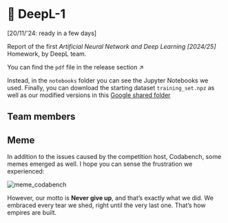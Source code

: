 # 🧠 DeepL-1

[20/11/'24: ready in a few days]  

Report of the first *Artificial Neural Network and Deep Learning [2024/25]* Homework, by DeepL team.

You can find the `pdf` file in the release section ↗️  

Instead, in the `notebooks` folder you can see the Jupyter Notebooks we used. Finally, you can download the starting dataset `training_set.npz` as well as our modified versions in this [Google shared folder](https://drive.google.com/drive/folders/1ooHaQ6mt1MRbEPV5rCKzh-goHEwEMqzy?usp=sharing)

## Team members

## Meme

In addition to the issues caused by the competition host, Codabench, some memes emerged as well. I hope you can sense the frustration we experienced: 

![meme_codabench](meme/coda_meme.gif)

However, our motto is **Never give up**, and that’s exactly what we did. We embraced every tear we shed, right until the very last one. That’s how empires are built.


